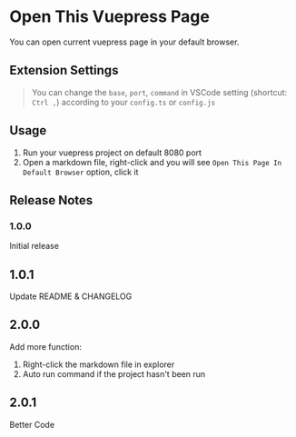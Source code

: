 # Open This Vuepress Page

You can open current vuepress page in your default browser.

## Extension Settings

> You can change the `base`, `port`, `command` in VSCode setting (shortcut: `Ctrl ,`) according to your `config.ts` or `config.js`

## Usage
1. Run your vuepress project on default 8080 port
2. Open a markdown file, right-click and you will see `Open This Page In Default Browser` option, click it

## Release Notes

### 1.0.0

Initial release

## 1.0.1

Update README & CHANGELOG

## 2.0.0

Add more function:
1. Right-click the markdown file in explorer
2. Auto run command if the project hasn't been run

## 2.0.1

Better Code